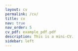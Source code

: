 ```yaml
---
layout: cv
permalink: /cv/
title: cv
nav: true
nav_order: 5
cv_pdf: example_pdf.pdf
description: This is a mini-CV.
sidebar: left
---
```

